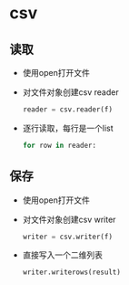 # csv

## 读取

- 使用open打开文件

- 对文件对象创建csv reader

  ```python
  reader = csv.reader(f)
  ```

- 逐行读取，每行是一个list

  ```python
  for row in reader:
  ```

## 保存

- 使用open打开文件

- 对文件对象创建csv writer

  ```python
  writer = csv.writer(f)
  ```

- 直接写入一个二维列表

  ```python
  writer.writerows(result)
  ```

  